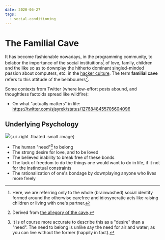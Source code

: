 ```yaml
---
date: 2020-06-27
tags:
  - social-conditioning
---
```


# The Familial Cave

It has become fashionable nowadays, in the programming community, to belabor the importance of the social instituitions[^clarify] of love, family, children and the like so as to downplay the hitherto dominant singled-minded passion about computers, etc. in the [hacker culture](http://www.catb.org/esr/faqs/hacker-howto.html#what_is). The term **familial cave** refers to this attitude of the belabourers[^origin].

Some contexts from Twitter (where low-effort posts abound, and thoughtless factoids spread like wildfire):

* On what "actually matters" in life: <https://twitter.com/sjsyrek/status/1276848455705604096>

## Underlying Psychology

![](https://upload.wikimedia.org/wikipedia/commons/thumb/b/b1/Platon_Cave_Sanraedam_1604.jpg/560px-Platon_Cave_Sanraedam_1604.jpg){.ui .right .floated .small .image}

* The human "need"[^need] to belong
* The strong desire for love, and to be loved
* The believed inability to break free of these bonds
* The lack of freedom to do the things one would want to do in life, if it not for the instinctual constraints
* The rationalization of one's bondage by downplaying anyone who lives more freely

[^need]: It is of course more accurate to describe this as a "desire" than a "need". The need to belong is unlike say the need for air and water; as you can live without the former (happily in fact).

[^clarify]: Here, we are referring only to the whole (brainwashed) social identity formed around the otherwise carefree and idiosyncratic acts like raising children or living with one's partner.

[^origin]: Derived from [the allegory of the cave](https://en.wikipedia.org/wiki/Allegory_of_the_cave).